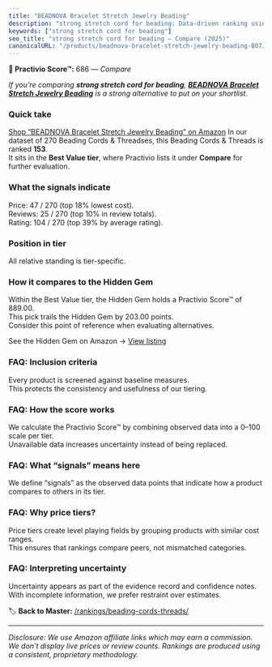 ```yaml
---
title: "BEADNOVA Bracelet Stretch Jewelry Beading"
description: "strong stretch cord for beading: Data-driven ranking using the Practivio Score™. Positioned by quality, value, demand, findability, momentum."
keywords: ["strong stretch cord for beading"]
seo_title: "strong stretch cord for beading — Compare (2025)"
canonicalURL: "/products/beadnova-bracelet-stretch-jewelry-beading-B07JNSBK4Z/"
---
```


**🛒 Practivio Score™:** 686 — _Compare_


*If you're comparing **strong stretch cord for beading**, **[BEADNOVA Bracelet Stretch Jewelry Beading](https://www.amazon.com/dp/B07JNSBK4Z?tag=practivio-20)** is a strong alternative to put on your shortlist.*
### Quick take
[Shop “BEADNOVA Bracelet Stretch Jewelry Beading” on Amazon](https://www.amazon.com/dp/B07JNSBK4Z?tag=practivio-20)
In our dataset of 270 Beading Cords & Threadses, this Beading Cords & Threads is ranked **153**.  
It sits in the **Best Value tier**, where Practivio lists it under **Compare** for further evaluation.

### What the signals indicate
Price: 47 / 270 (top 18% lowest cost).  
Reviews: 25 / 270 (top 10% in review totals).  
Rating: 104 / 270 (top 39% by average rating).  

### Position in tier
All relative standing is tier-specific.

### How it compares to the Hidden Gem
Within the Best Value tier, the Hidden Gem holds a Practivio Score™ of 889.00.  
This pick trails the Hidden Gem by 203.00 points.  
Consider this point of reference when evaluating alternatives.  

See the Hidden Gem on Amazon → [View listing](https://www.amazon.com/dp/B07D4J1MQ4?tag=practivio-20)

### FAQ: Inclusion criteria
Every product is screened against baseline measures.  
This protects the consistency and usefulness of our tiering.

### FAQ: How the score works
We calculate the Practivio Score™ by combining observed data into a 0–100 scale per tier.  
Unavailable data increases uncertainty instead of being replaced.

### FAQ: What “signals” means here
We define “signals” as the observed data points that indicate how a product compares to others in its tier.

### FAQ: Why price tiers?
Price tiers create level playing fields by grouping products with similar cost ranges.  
This ensures that rankings compare peers, not mismatched categories.

### FAQ: Interpreting uncertainty
Uncertainty appears as part of the evidence record and confidence notes.  
With incomplete information, we prefer restraint over estimates.

<!-- Missing template for Compare/CompareWithinPriceClass -->


🏷️ **Back to Master:** [/rankings/beading-cords-threads/](/rankings/beading-cords-threads/)

---
_Disclosure: We use Amazon affiliate links which may earn a commission. We don’t display live prices or review counts. Rankings are produced using a consistent, proprietary methodology._
